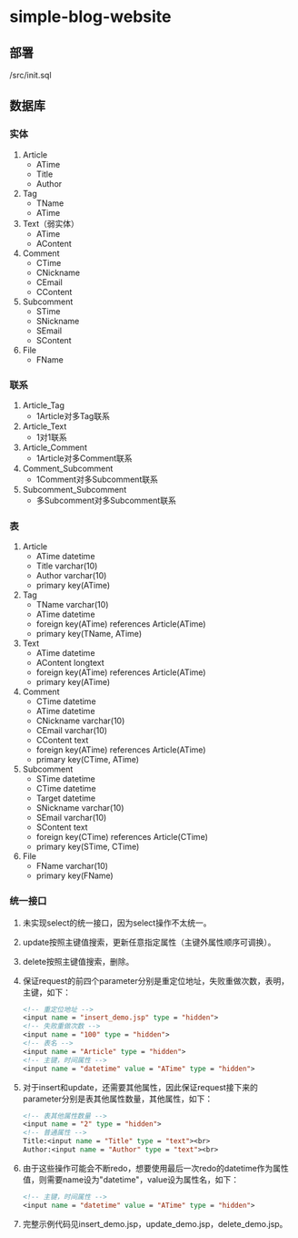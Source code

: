 # simple-blog-website

## 部署

/src/init.sql

## 数据库

### 实体

1. Article
    - ATime
    - Title
    - Author
2. Tag
    - TName
    - ATime
3. Text（弱实体）
    - ATime
    - AContent
4. Comment
    - CTime
    - CNickname
    - CEmail
    - CContent
5. Subcomment
    - STime
    - SNickname
    - SEmail
    - SContent
6. File
    - FName

### 联系

1. Article_Tag
    - 1Article对多Tag联系
2. Article_Text
    - 1对1联系
3. Article_Comment
    - 1Article对多Comment联系
4. Comment_Subcomment
    - 1Comment对多Subcomment联系
5. Subcomment_Subcomment
    - 多Subcomment对多Subcomment联系

### 表

1. Article
    - ATime datetime
    - Title varchar(10)
    - Author varchar(10)
    - primary key(ATime)
2. Tag
    - TName varchar(10)
    - ATime datetime
    - foreign key(ATime) references Article(ATime)
    - primary key(TName, ATime)
3. Text
    - ATime datetime
    - AContent longtext
    - foreign key(ATime) references Article(ATime)
    - primary key(ATime)
4. Comment
    - CTime datetime
    - ATime datetime
    - CNickname varchar(10)
    - CEmail varchar(10)
    - CContent text
    - foreign key(ATime) references Article(ATime)
    - primary key(CTime, ATime)
5. Subcomment
    - STime datetime
    - CTime datetime
    - Target datetime
    - SNickname varchar(10)
    - SEmail varchar(10)
    - SContent text
    - foreign key(CTime) references Article(CTime)
    - primary key(STime, CTime)
6. File
    - FName varchar(10)
    - primary key(FName)

### 统一接口

1. 未实现select的统一接口，因为select操作不太统一。
2. update按照主键值搜索，更新任意指定属性（主键外属性顺序可调换）。
3. delete按照主键值搜索，删除。
4. 保证request的前四个parameter分别是重定位地址，失败重做次数，表明，主键，如下：

    ```jsp
    <!-- 重定位地址 -->
    <input name = "insert_demo.jsp" type = "hidden">
    <!-- 失败重做次数 -->
    <input name = "100" type = "hidden">
    <!-- 表名 -->
    <input name = "Article" type = "hidden">
    <!-- 主键，时间属性 -->
    <input name = "datetime" value = "ATime" type = "hidden">
    ```

5. 对于insert和update，还需要其他属性，因此保证request接下来的parameter分别是表其他属性数量，其他属性，如下：

    ```jsp
    <!-- 表其他属性数量 -->
    <input name = "2" type = "hidden">
    <!-- 普通属性 -->
    Title:<input name = "Title" type = "text"><br>
    Author:<input name = "Author" type = "text"><br>
    ```

6. 由于这些操作可能会不断redo，想要使用最后一次redo的datetime作为属性值，则需要name设为"datetime"，value设为属性名，如下：

    ```jsp
    <!-- 主键，时间属性 -->
    <input name = "datetime" value = "ATime" type = "hidden">
    ```

7. 完整示例代码见insert_demo.jsp，update_demo.jsp，delete_demo.jsp。
